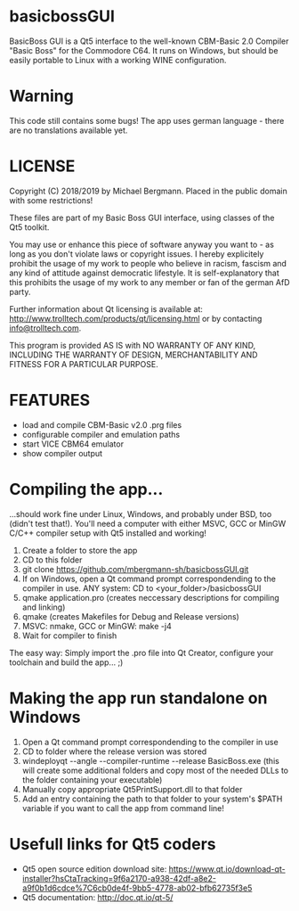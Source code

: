# basicbossGUI
BasicBoss GUI is a Qt5 interface to the well-known CBM-Basic 2.0 Compiler "Basic Boss" for the Commodore C64. It runs on Windows, but should be easily portable to Linux with a working WINE configuration.

# Warning
This code still contains some bugs! The app uses german language - there are no translations available yet.

# LICENSE
Copyright (C) 2018/2019 by Michael Bergmann. Placed in the public domain with some restrictions!

These files are part of my Basic Boss GUI interface, using classes of the Qt5 toolkit.

You may use or enhance this piece of software anyway you want to - as long as you don't violate laws or copyright issues. I hereby explicitely prohibit the usage of my work to people who believe in racism, fascism and any kind of attitude against democratic lifestyle. It is self-explanatory that this prohibits the usage of my work to any member or fan of the german AfD party.

Further information about Qt licensing is available at: http://www.trolltech.com/products/qt/licensing.html or by contacting info@trolltech.com.


This program is provided AS IS with NO WARRANTY OF ANY KIND, INCLUDING THE WARRANTY OF DESIGN, MERCHANTABILITY AND FITNESS FOR A PARTICULAR PURPOSE.

# FEATURES
- load and compile CBM-Basic v2.0 .prg files
- configurable compiler and emulation paths
- start VICE CBM64 emulator
- show compiler output

# Compiling the app...
...should work fine under Linux, Windows, and probably under BSD, too (didn't test that!).
You'll need a computer with either MSVC, GCC or MinGW C/C++ compiler setup with Qt5 installed and working!

1. Create a folder to store the app
2. CD to this folder
3. git clone https://github.com/mbergmann-sh/basicbossGUI.git
4. If on Windows, open a Qt command prompt correspondending to the compiler in use. ANY system: CD to <your_folder>/basicbossGUI
5. qmake application.pro (creates neccessary descriptions for compiling and linking)
6. qmake (creates Makefiles for Debug and Release versions)
7. MSVC: nmake, GCC or MinGW: make -j4
8. Wait for compiler to finish

The easy way: Simply import the .pro file into Qt Creator, configure your toolchain and build the app... ;)

# Making the app run standalone on Windows
1. Open a Qt command prompt correspondending to the compiler in use 
2. CD to folder where the release version was stored
3. windeployqt --angle --compiler-runtime --release BasicBoss.exe (this will create some additional folders and copy most of the needed DLLs to the folder containing your executable)
4. Manually copy appropriate Qt5PrintSupport.dll to that folder
5. Add an entry containing the path to that folder to your system's $PATH variable if you want to call the app from command line!

# Usefull links for Qt5 coders
- Qt5 open source edition download site: https://www.qt.io/download-qt-installer?hsCtaTracking=9f6a2170-a938-42df-a8e2-a9f0b1d6cdce%7C6cb0de4f-9bb5-4778-ab02-bfb62735f3e5
- Qt5 documentation: http://doc.qt.io/qt-5/ 

